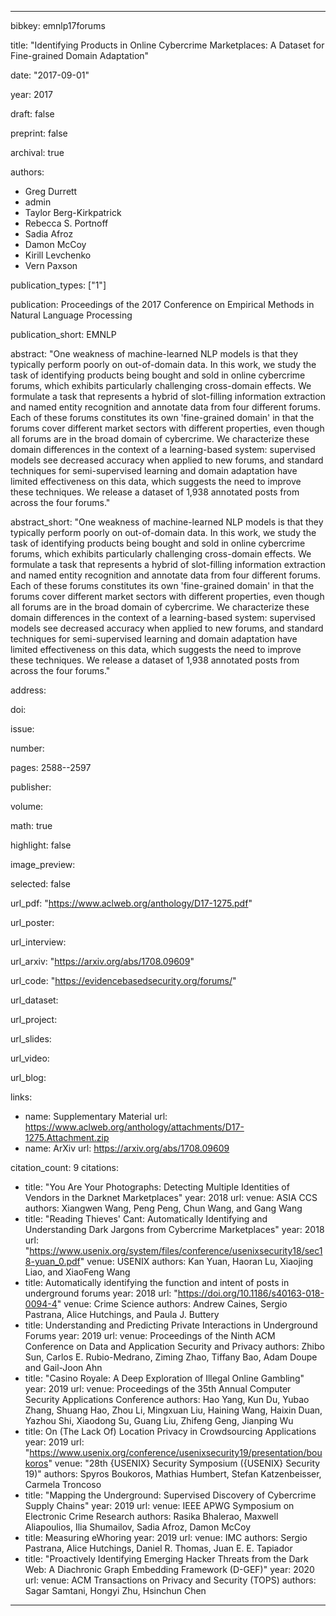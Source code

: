 ---

bibkey: emnlp17forums

title: "Identifying Products in Online Cybercrime Marketplaces: A Dataset for Fine-grained Domain Adaptation"

date: "2017-09-01"

year: 2017

draft: false

preprint: false

archival: true

authors: 
- Greg Durrett
- admin
- Taylor Berg-Kirkpatrick
- Rebecca S. Portnoff
- Sadia Afroz
- Damon McCoy
- Kirill Levchenko
- Vern Paxson

publication_types: ["1"]

publication: Proceedings of the 2017 Conference on Empirical Methods in Natural Language Processing

publication_short: EMNLP

abstract: "One weakness of machine-learned NLP models is that they typically perform poorly on out-of-domain data. In this work, we study the task of identifying products being bought and sold in online cybercrime forums, which exhibits particularly challenging cross-domain effects.  We formulate a task that represents a hybrid of slot-filling information extraction and named entity recognition and annotate data from four different forums.  Each of these forums constitutes its own 'fine-grained domain' in that the forums cover different market sectors with different properties, even though all forums are in the broad domain of cybercrime. We characterize these domain differences in the context of a learning-based system: supervised models see decreased accuracy when applied to new forums, and standard techniques for semi-supervised learning and domain adaptation have limited effectiveness on this data, which suggests the need to improve these techniques. We release a dataset of 1,938 annotated posts from across the four forums."

abstract_short: "One weakness of machine-learned NLP models is that they typically perform poorly on out-of-domain data. In this work, we study the task of identifying products being bought and sold in online cybercrime forums, which exhibits particularly challenging cross-domain effects.  We formulate a task that represents a hybrid of slot-filling information extraction and named entity recognition and annotate data from four different forums.  Each of these forums constitutes its own 'fine-grained domain' in that the forums cover different market sectors with different properties, even though all forums are in the broad domain of cybercrime. We characterize these domain differences in the context of a learning-based system: supervised models see decreased accuracy when applied to new forums, and standard techniques for semi-supervised learning and domain adaptation have limited effectiveness on this data, which suggests the need to improve these techniques. We release a dataset of 1,938 annotated posts from across the four forums."

address: 

doi: 

issue: 

number: 

pages: 2588--2597

publisher: 

volume: 

math: true

highlight: false

image_preview: 

selected: false

url_pdf: "https://www.aclweb.org/anthology/D17-1275.pdf"

url_poster: 

url_interview: 

url_arxiv: "https://arxiv.org/abs/1708.09609"

url_code: "https://evidencebasedsecurity.org/forums/"

url_dataset: 

url_project: 

url_slides: 

url_video: 

url_blog: 

links: 
- name: Supplementary Material
  url: https://www.aclweb.org/anthology/attachments/D17-1275.Attachment.zip
- name: ArXiv
  url: https://arxiv.org/abs/1708.09609

citation_count: 9
citations:
- title: "You Are Your Photographs: Detecting Multiple Identities of Vendors in the Darknet Marketplaces"
  year: 2018
  url: 
  venue: ASIA CCS
  authors: Xiangwen Wang, Peng Peng, Chun Wang, and Gang Wang
- title: "Reading Thieves' Cant: Automatically Identifying and Understanding Dark Jargons from Cybercrime Marketplaces"
  year: 2018
  url: "https://www.usenix.org/system/files/conference/usenixsecurity18/sec18-yuan_0.pdf"
  venue: USENIX
  authors: Kan Yuan, Haoran Lu, Xiaojing Liao, and XiaoFeng Wang
- title: Automatically identifying the function and intent of posts in underground forums
  year: 2018
  url: "https://doi.org/10.1186/s40163-018-0094-4"
  venue: Crime Science
  authors: Andrew Caines, Sergio Pastrana, Alice Hutchings, and Paula J. Buttery
- title: Understanding and Predicting Private Interactions in Underground Forums
  year: 2019
  url: 
  venue: Proceedings of the Ninth ACM Conference on Data and Application Security and Privacy
  authors: Zhibo Sun, Carlos E. Rubio-Medrano, Ziming Zhao, Tiffany Bao, Adam Doupe and Gail-Joon Ahn
- title: "Casino Royale: A Deep Exploration of Illegal Online Gambling"
  year: 2019
  url: 
  venue: Proceedings of the 35th Annual Computer Security Applications Conference
  authors: Hao Yang, Kun Du, Yubao Zhang, Shuang Hao, Zhou Li, Mingxuan Liu, Haining Wang, Haixin Duan, Yazhou Shi, Xiaodong Su, Guang Liu, Zhifeng Geng, Jianping Wu
- title: On (The Lack Of) Location Privacy in Crowdsourcing Applications
  year: 2019
  url: "https://www.usenix.org/conference/usenixsecurity19/presentation/boukoros"
  venue: "28th {USENIX} Security Symposium ({USENIX} Security 19)"
  authors: Spyros Boukoros, Mathias Humbert, Stefan Katzenbeisser, Carmela Troncoso
- title: "Mapping the Underground: Supervised Discovery of Cybercrime Supply Chains"
  year: 2019
  url: 
  venue: IEEE APWG Symposium on Electronic Crime Research
  authors: Rasika Bhalerao, Maxwell Aliapoulios, Ilia Shumailov, Sadia Afroz, Damon McCoy
- title: Measuring eWhoring
  year: 2019
  url: 
  venue: IMC
  authors: Sergio Pastrana, Alice Hutchings, Daniel R. Thomas, Juan E. E. Tapiador
- title: "Proactively Identifying Emerging Hacker Threats from the Dark Web: A Diachronic Graph Embedding Framework (D-GEF)"
  year: 2020
  url: 
  venue: ACM Transactions on Privacy and Security (TOPS)
  authors: Sagar Samtani, Hongyi Zhu, Hsinchun Chen


---